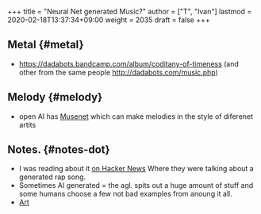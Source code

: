 +++
title = "Neural Net generated Music?"
author = ["T", "Ivan"]
lastmod = 2020-02-18T13:37:34+09:00
weight = 2035
draft = false
+++

## Metal {#metal}

-   <https://dadabots.bandcamp.com/album/coditany-of-timeness>
    (and other from the same people <http://dadabots.com/music.php>)


## Melody {#melody}

-   open AI has [Musenet](https://www.openai.com/blog/musenet/) which can make melodies in the style of
    diferenet artits


## Notes. {#notes-dot}

-   I was reading about it
    [on Hacker News](https://news.ycombinator.com/item?id=22322408) Where they were talking about a generated rap
    song.
-   Sometimes AI generated = the agl. spits out a huge amount of
    stuff and some humans choose a few not bad examples from anoung
    it all.
-   [Art](https://news.ycombinator.com/item?id=22344254)
